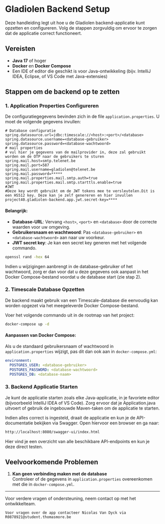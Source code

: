 # Gladiolen Backend Setup

Deze handleiding legt uit hoe u de Gladiolen backend-applicatie kunt opzetten en configureren. Volg de stappen zorgvuldig om ervoor te zorgen dat de applicatie correct functioneert.

## Vereisten
- **Java 17** of hoger
- **Docker** en **Docker Compose**
- Een IDE of editor die geschikt is voor Java-ontwikkeling (bijv. IntelliJ IDEA, Eclipse, of VS Code met Java-extensies)

## Stappen om de backend op te zetten

### 1. Application Properties Configureren
De configuratiegegevens bevinden zich in de file `application.properties`. U moet de volgende gegevens invullen:  

```properties
# Database configuratie
spring.datasource.url=jdbc:timescale://<host>:<port>/<database>
spring.datasource.username=<database-gebruiker>
spring.datasource.password=<database-wachtwoord>
# mail properties
# vul hier je gegevens van de mailprovider in, deze zal gebruikt worden om de OTP naar de gebruikers te sturen
spring.mail.host=smtp.telenet.be
spring.mail.port=587
spring.mail.username=gladiolen@telenet.be
spring.mail.password=*****
spring.mail.properties.mail.smtp.auth=true
spring.mail.properties.mail.smtp.starttls.enable=true
#JWT
#Deze key wordt gebruikt om de JWT tokens mee te versleutelen.Dit is een HS512 key. Deze kan je zelf genereren en hier invullen
project40.gladiolen-backend.app.jwt.secret-key=****
```

#### Belangrijk:
- **Database-URL**: Vervang `<host>`, `<port>` en `<database>` door de correcte waarden voor uw omgeving.
- **Gebruikersnaam en wachtwoord**: Pas `<database-gebruiker>` en `<database-wachtwoord>` aan naar uw voorkeur.
- **JWT secret key**: Je kan een secret key generen met het volgende commando.
```bash
openssl rand -hex 64
```

Indien u wijzigingen aanbrengt in de database-gebruiker of het wachtwoord, zorg er dan voor dat u deze gegevens ook aanpast in het Docker Compose-bestand voordat u de database start (zie stap 2).

### 2. Timescale Database Opzetten
De backend maakt gebruik van een Timescale-database die eenvoudig kan worden opgezet via het meegeleverde Docker Compose-bestand.  

Voer het volgende commando uit in de rootmap van het project:  
```bash
docker-compose up -d
```

#### Aanpassen van Docker Compose:
Als u de standaard gebruikersnaam of wachtwoord in `application.properties` wijzigt, pas dit dan ook aan in `docker-compose.yml`:

```yaml
environment:
  POSTGRES_USER: <database-gebruiker>
  POSTGRES_PASSWORD: <database-wachtwoord>
  POSTGRES_DB: <database-naam>
```

### 3. Backend Applicatie Starten

Je kunt de applicatie starten zoals elke Java-applicatie, in je favoriete editor (bijvoorbeeld IntelliJ IDEA of VS Code). Zorg ervoor dat je Application.java uitvoert of gebruik de ingebouwde Maven-taken om de applicatie te starten.

Indien alles correct is ingesteld, draait de applicatie en kun je de API-documentatie bekijken via Swagger. Open hiervoor een browser en ga naar:
```bash
http://localhost:8080/swagger-ui/index.html
```
Hier vind je een overzicht van alle beschikbare API-endpoints en kun je deze direct testen.

## Veelvoorkomende Problemen
1. **Kan geen verbinding maken met de database**  
   Controleer of de gegevens in `application.properties` overeenkomen met die in `docker-compose.yml`.

---

Voor verdere vragen of ondersteuning, neem contact op met het ontwikkelteam.
```
Voor vragen over de app contacteer Nicolas Van Dyck via R0878921@student.thomasmore.be
```
